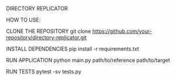 DIRECTORY REPLICATOR

HOW TO USE:

CLONE THE REPOSITORY
    git clone https://github.com/your-repository/directory-replicator.git

INSTALL DEPENDENCIES
    pip install -r requirements.txt

RUN APPLICATION
    python main.py path/to/reference path/to/target

RUN TESTS
    pytest -sv tests.py
